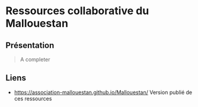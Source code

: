 # Ressources collaborative du Mallouestan
## Présentation
> A completer

## Liens
- https://association-mallouestan.github.io/Mallouestan/ Version publié de ces ressources
